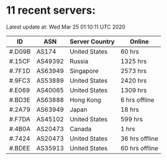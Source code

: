 # 11 recent servers:

Latest update at: Wed Mar 25 01:10:11 UTC 2020

| ID | ASN | Server Country | Online |
| -- | --- | -------------- | ------ |
| #.D09B | AS174 | United States | 60 hrs |
| #.15CF | AS49392 | Russia | 1325 hrs |
| #.7F1D | AS63949 | Singapore | 2573 hrs |
| #.9FC3 | AS53889 | United States | 2420 hrs |
| #.E069 | AS40065 | United States | 1309 hrs |
| #.BD3E | AS63888 | Hong Kong | 6 hrs offline |
| #.2A79 | AS63949 | Japan | 18 hrs |
| #.F7DA | AS45102 | United States | 599 hrs |
| #.4B0A | AS20473 | Canada | 1 hrs |
| #.7424 | AS20473 | United States | 36 hrs offline |
| #.BDEE | AS35913 | United States | 60 hrs offline |

